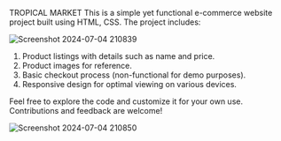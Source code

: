 TROPICAL MARKET
This is a simple yet functional e-commerce website project built using HTML, CSS. The project includes:

![Screenshot 2024-07-04 210839](https://github.com/ChandruS-03/E-Commerce-Webpage/assets/146056254/d4eafd5f-ca97-48e5-ae49-8c17b3253b63)


1. Product listings with details such as name and price.
2. Product images for reference.
3. Basic checkout process (non-functional for demo purposes).
4. Responsive design for optimal viewing on various devices.


 Feel free to explore the code and customize it for your own use. Contributions and feedback are welcome!

![Screenshot 2024-07-04 210850](https://github.com/ChandruS-03/E-Commerce-Webpage/assets/146056254/251cd23c-f354-4414-bb7d-620f6111bd76)
